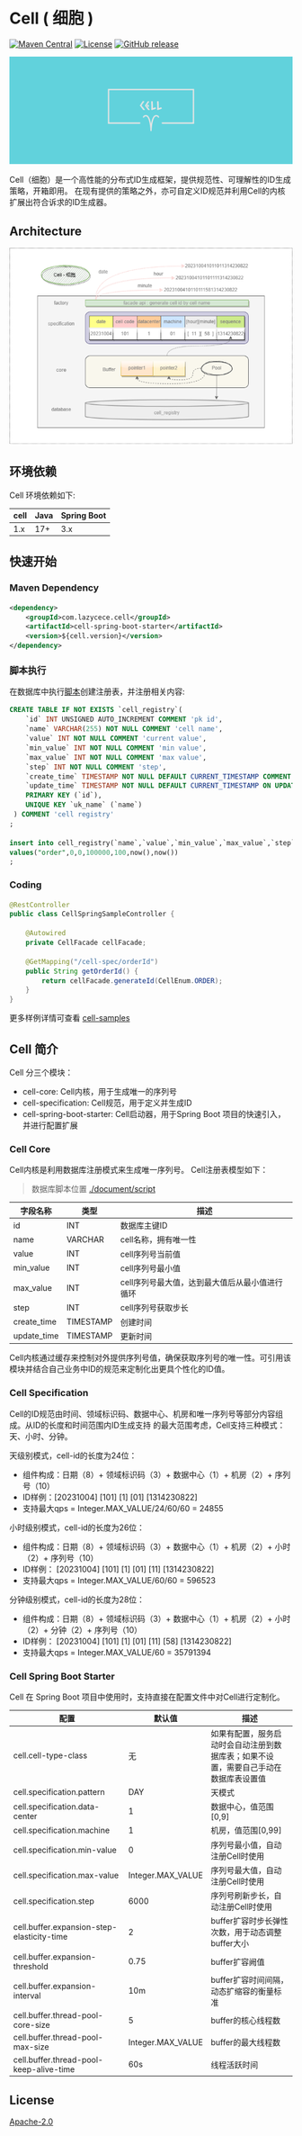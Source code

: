 # Cell ( 细胞 )
[![Maven Central](https://img.shields.io/maven-central/v/com.lazycece.cell/cell-spring-boot-starter)](https://search.maven.org/search?q=cell-spring-boot-starter)
[![License](https://img.shields.io/badge/license-Apache--2.0-green)](https://www.apache.org/licenses/LICENSE-2.0.html)
[![GitHub release](https://img.shields.io/badge/release-download-orange.svg)](https://github.com/lazycece/cell/releases)

![cell-logo](/document/logo/cell-logo1.png)

Cell（细胞）是一个高性能的分布式ID生成框架，提供规范性、可理解性的ID生成策略，开箱即用。
在现有提供的策略之外，亦可自定义ID规范并利用Cell的内核扩展出符合诉求的ID生成器。

## Architecture
![cell-architecture](/document/design/cell-archirecture.png)


## 环境依赖

Cell 环境依赖如下:

|cell|Java|Spring Boot|
|---|---|---|
|1.x|17+|3.x|

## 快速开始

### Maven Dependency

```xml
<dependency>
    <groupId>com.lazycece.cell</groupId>
    <artifactId>cell-spring-boot-starter</artifactId>
    <version>${cell.version}</version>
</dependency>
```

### 脚本执行

在数据库中执行[脚本](/document/script/cell_registry.sql)创建注册表，并注册相关内容:

```sql
CREATE TABLE IF NOT EXISTS `cell_registry`(
    `id` INT UNSIGNED AUTO_INCREMENT COMMENT 'pk id',
    `name` VARCHAR(255) NOT NULL COMMENT 'cell name',
    `value` INT NOT NULL COMMENT 'current value',
    `min_value` INT NOT NULL COMMENT 'min value',
    `max_value` INT NOT NULL COMMENT 'max value',
    `step` INT NOT NULL COMMENT 'step',
    `create_time` TIMESTAMP NOT NULL DEFAULT CURRENT_TIMESTAMP COMMENT 'create time',
    `update_time` TIMESTAMP NOT NULL DEFAULT CURRENT_TIMESTAMP ON UPDATE CURRENT_TIMESTAMP COMMENT 'update time',
    PRIMARY KEY (`id`),
    UNIQUE KEY `uk_name` (`name`)
 ) COMMENT 'cell registry'
;

insert into cell_registry(`name`,`value`,`min_value`,`max_value`,`step`,`create_time`,`update_time`)
values("order",0,0,100000,100,now(),now())
;
```

### Coding

```java
@RestController
public class CellSpringSampleController {

    @Autowired
    private CellFacade cellFacade;

    @GetMapping("/cell-spec/orderId")
    public String getOrderId() {
        return cellFacade.generateId(CellEnum.ORDER);
    }
}
```

更多样例详情可查看 [cell-samples](/cell-samples)


## Cell 简介

Cell 分三个模块：

- cell-core: Cell内核，用于生成唯一的序列号
- cell-specification: Cell规范，用于定义并生成ID
- cell-spring-boot-starter: Cell启动器，用于Spring Boot 项目的快速引入，并进行配置扩展

### Cell Core
Cell内核是利用数据库注册模式来生成唯一序列号。 Cell注册表模型如下：
> 数据库脚本位置 [./document/script](/document/script/cell_registry.sql)

|字段名称 |类型 |描述 |
|--- |--- |--- |
|id |INT |数据库主键ID |
|name |VARCHAR |cell名称，拥有唯一性 |
|value |INT |cell序列号当前值 |
|min_value |INT |cell序列号最小值|
|max_value |INT |cell序列号最大值，达到最大值后从最小值进行循环|
|step |INT |cell序列号获取步长 |
|create_time |TIMESTAMP |创建时间 |
|update_time |TIMESTAMP |更新时间 |

Cell内核通过缓存来控制对外提供序列号值，确保获取序列号的唯一性。可引用该模块并结合自己业务中ID的规范来定制化出更具个性化的ID值。

### Cell Specification

Cell的ID规范由时间、领域标识码、数据中心、机房和唯一序列号等部分内容组成。从ID的长度和时间范围内ID生成支持
的最大范围考虑，Cell支持三种模式：天、小时、分钟。

天级别模式，cell-id的长度为24位：
- 组件构成：日期（8）+ 领域标识码（3）+ 数据中心（1）+ 机房（2）+ 序列号（10）
- ID样例：[20231004] [101] [1] [01] [1314230822]
- 支持最大qps = Integer.MAX_VALUE/24/60/60 = 24855

小时级别模式，cell-id的长度为26位：
- 组件构成：日期（8）+ 领域标识码（3）+ 数据中心（1）+ 机房（2）+ 小时（2）+ 序列号（10）
- ID样例： [20231004] [101] [1] [01] [11] [1314230822]
- 支持最大qps = Integer.MAX_VALUE/60/60 = 596523

分钟级别模式，cell-id的长度为28位：
- 组件构成：日期（8）+ 领域标识码（3）+ 数据中心（1）+ 机房（2）+ 小时（2）+ 分钟（2）+ 序列号（10）
- ID样例： [20231004] [101] [1] [01] [11] [58] [1314230822]
- 支持最大qps = Integer.MAX_VALUE/60 = 35791394


### Cell Spring Boot Starter

Cell 在 Spring Boot 项目中使用时，支持直接在配置文件中对Cell进行定制化。

|配置 |默认值 |描述 |
|--- |---   |--- |
|cell.cell-type-class |无 |如果有配置，服务启动时会自动注册到数据库表；如果不设置，需要自己手动在数据库表设置值 |
|cell.specification.pattern |DAY |天模式 |
|cell.specification.data-center |1 |数据中心，值范围[0,9] |
|cell.specification.machine |1 |机房，值范围[0,99] |
|cell.specification.min-value |0 |序列号最小值，自动注册Cell时使用 |
|cell.specification.max-value |Integer.MAX_VALUE |序列号最大值，自动注册Cell时使用 |
|cell.specification.step |6000 |序列号刷新步长，自动注册Cell时使用 |
|cell.buffer.expansion-step-elasticity-time |2 |buffer扩容时步长弹性次数，用于动态调整buffer大小 |
|cell.buffer.expansion-threshold |0.75 |buffer扩容阙值 |
|cell.buffer.expansion-interval |10m |buffer扩容时间间隔，动态扩缩容的衡量标准|
|cell.buffer.thread-pool-core-size |5 |buffer的核心线程数 |
|cell.buffer.thread-pool-max-size |Integer.MAX_VALUE |buffer的最大线程数 |
|cell.buffer.thread-pool-keep-alive-time |60s |线程活跃时间 |

## License

[Apache-2.0](https://www.apache.org/licenses/LICENSE-2.0.html)